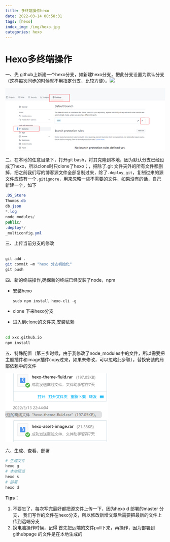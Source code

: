```yaml
---
title: 多终端操作hexo
date: 2022-03-14 00:58:31
tags: [hexo]
index_img: /img/hexo.jpg
categories: hexo
---
```




# Hexo多终端操作



一、先 github上新建一个hexo分支，如新建hexo分支，把此分支设置为默认分支（这样每次同步的时候就不用指定分支，比较方便）。![
](多终端操作hexo/image-20220314010210584.png)

![image-20220314010352862](多终端操作hexo/image-20220314010352862.png)



二、在本地的任意目录下，打开git bash，将其克隆到本地，因为默认分支已经设成了hexo，所以clone时只clone了hexo；，把除了.git 文件夹外的所有文件都删掉，把之前我们写的博客源文件全部复制过来，除了`.deploy_git`，复制过来的源文件应该有一个`.gitignore`，用来忽略一些不需要的文件，如果没有的话，自己新建一个，如下

```java
.DS_Store
Thumbs.db
db.json
*.log
node_modules/
public/
.deploy*/
_multiconfig.yml
```



三、上传当前分支的修改



```java

git add .
git commit –m "hexo 分支初始化"
git push
```



四、新的终端操作,确保新的终端已经安装了node，npm

- 安装hexo

  ```shel
  sudo npm install hexo-cli -g
  
  ```

  

- clone 下来hexo分支
- 进入到clone的文件夹,安装依赖

```bash

cd xxx.github.io
npm install
```



五、特殊配置（第三步时候，由于我修改了node_modules中的文件，所以需要把主题插件和image插件copy过来，如果未修改，可以忽略此步骤），替换安装的局部依赖中的文件

![image-20220314011228731](多终端操作hexo/image-20220314011228731.png)



六、生成、查看、部署

```bash
# 生成文件
hexo g
# 本地预览
hexo s
# 部署
hexo d
```



**Tips：**

1. 不要忘了，每次写完最好都把源文件上传一下，因为hexo d 部署的master 分支， 我们写作的文件在hexo分支，所以修改新增文章后需要把最新的文件上传到远端分支
2. 换电脑操作时候，记得 首先把远端的文件pull下来，再操作，因为部署到githubpage 的文件是在本地生成的











